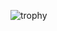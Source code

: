 ![trophy](https://github-profile-trophy.vercel.app/?username=weensykim&theme=darkhub&no-frame=true&margin-w=8&margin-h=8)
